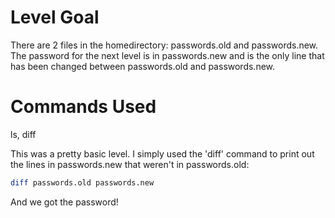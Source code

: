 # Level Goal
There are 2 files in the homedirectory: passwords.old and passwords.new. The password for the next level is in passwords.new and is the only line that has been changed between passwords.old and passwords.new.

# Commands Used
ls, diff

This was a pretty basic level. I simply used the 'diff' command to print out the lines in passwords.new that weren't in passwords.old:

```bash
diff passwords.old passwords.new
```

And we got the password!
